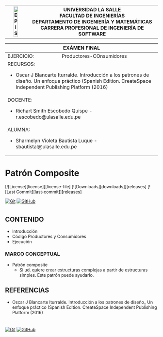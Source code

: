 <div align="center">
<table>
    <theader>
        <tr>
            <th><img src="https://github.com/rescobedoulasalle/git_github/blob/main/ulasalle.png?raw=true" alt="EPIS" style="width:50%; height:auto"/></th>
            <th>
                <span style="font-weight:bold;">UNIVERSIDAD LA SALLE</span><br />
                <span style="font-weight:bold;">FACULTAD DE INGENIERÍAS</span><br />
                <span style="font-weight:bold;">DEPARTAMENTO DE INGENIERÍA Y MATEMÁTICAS</span><br />
                <span style="font-weight:bold;">CARRERA PROFESIONAL DE INGENIERÍA DE SOFTWARE</span>
            </th>            
        </tr>
    </theader>
    
</table>
</div>
 

<table>
    <theader>
        <tr><th colspan="2">EXÀMEN FINAL</th></tr>
    </theader>
<tbody>

<tr><td>EJERCICIO:</td><td>Productores-COnsumidores</td></tr>
<tr><td colspan="2">RECURSOS:
    <ul>
    <li>Oscar J Blancarte Iturralde. Introducción a los patrones de diseño. Un enfoque práctico (Spanish Edition. CreateSpace Independent Publishing Platform (2016)</li>
    </ul>
</td>
</<tr>
<tr><td colspan="2">DOCENTE:
    <ul>
        <li>Richart Smith Escobedo Quispe  - r.escobedo@ulasalle.edu.pe</li>
    </ul>
</td>


<tr><td colspan="2">ALUMNA:
    <ul>
        <li>Sharmelyn Violeta Bautista Luque  - sbautistal@ulasalle.edu.pe</li>
    </ul>
</td>
</<tr>
</tdbody>
</table>

# Patrón Composite

[![License][license]][license-file]
[![Downloads][downloads]][releases]
[![Last Commit][last-commit]][releases]

 [![Git][Git]][git-site]
[![GitHub][GitHub]][github-site]
 
#
 
## CONTENIDO 
- Introducción
- Código Productores y Consumidores
- Ejecución

### MARCO CONCEPTUAL

-   Patrón composite
    -   Si ud. quiere crear estructuras complejas a partir de estructuras simples. Este patrón puede ayudarlo.

 
 
## REFERENCIAS
-   Oscar J Blancarte Iturralde. Introducción a los patrones de diseño_ Un enfoque práctico (Spanish Edition. CreateSpace Independent Publishing Platform (2016)

#

 

  
[Git]: https://img.shields.io/badge/git-%23F05033.svg?style=for-the-badge&logo=git&logoColor=white
[git-site]: https://git-scm.com/

[GitHub]: https://img.shields.io/badge/github-%23121011.svg?style=for-the-badge&logo=github&logoColor=white
[github-site]: https://github.com/

 
 [![Git][Git]][git-site]
[![GitHub][GitHub]][github-site]
 